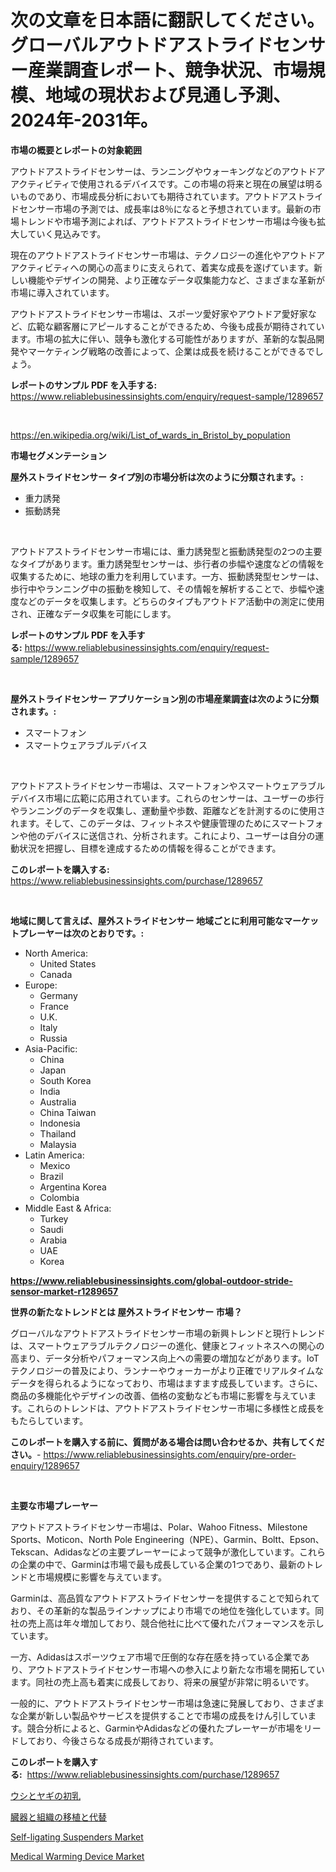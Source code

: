 <p><h1>次の文章を日本語に翻訳してください。グローバルアウトドアストライドセンサー産業調査レポート、競争状況、市場規模、地域の現状および見通し予測、2024年-2031年。</h1></p><p><strong>市場の概要とレポートの対象範囲</strong></p>
<p><p>アウトドアストライドセンサーは、ランニングやウォーキングなどのアウトドアアクティビティで使用されるデバイスです。この市場の将来と現在の展望は明るいものであり、市場成長分析においても期待されています。アウトドアストライドセンサー市場の予測では、成長率は8％になると予想されています。最新の市場トレンドや市場予測によれば、アウトドアストライドセンサー市場は今後も拡大していく見込みです。</p><p>現在のアウトドアストライドセンサー市場は、テクノロジーの進化やアウトドアアクティビティへの関心の高まりに支えられて、着実な成長を遂げています。新しい機能やデザインの開発、より正確なデータ収集能力など、さまざまな革新が市場に導入されています。</p><p>アウトドアストライドセンサー市場は、スポーツ愛好家やアウトドア愛好家など、広範な顧客層にアピールすることができるため、今後も成長が期待されています。市場の拡大に伴い、競争も激化する可能性がありますが、革新的な製品開発やマーケティング戦略の改善によって、企業は成長を続けることができるでしょう。</p></p>
<p><strong>レポートのサンプル PDF を入手する:</strong> <a href="https://www.reliablebusinessinsights.com/enquiry/request-sample/1289657">https://www.reliablebusinessinsights.com/enquiry/request-sample/1289657</a></p>
<p>&nbsp;</p>
<p><a href="https://en.wikipedia.org/wiki/List_of_wards_in_Bristol_by_population">https://en.wikipedia.org/wiki/List_of_wards_in_Bristol_by_population</a></p>
<p><strong>市場セグメンテーション</strong></p>
<p><strong>屋外ストライドセンサー タイプ別の市場分析は次のように分類されます。:</strong></p>
<p><ul><li>重力誘発</li><li>振動誘発</li></ul></p>
<p>&nbsp;</p>
<p><p>アウトドアストライドセンサー市場には、重力誘発型と振動誘発型の2つの主要なタイプがあります。重力誘発型センサーは、歩行者の歩幅や速度などの情報を収集するために、地球の重力を利用しています。一方、振動誘発型センサーは、歩行中やランニング中の振動を検知して、その情報を解析することで、歩幅や速度などのデータを収集します。どちらのタイプもアウトドア活動中の測定に使用され、正確なデータ収集を可能にします。</p></p>
<p><strong>レポートのサンプル PDF を入手する:</strong>&nbsp;<a href="https://www.reliablebusinessinsights.com/enquiry/request-sample/1289657">https://www.reliablebusinessinsights.com/enquiry/request-sample/1289657</a></p>
<p>&nbsp;</p>
<p><strong> 屋外ストライドセンサー アプリケーション別の市場産業調査は次のように分類されます。:</strong></p>
<p><ul><li>スマートフォン</li><li>スマートウェアラブルデバイス</li></ul></p>
<p>&nbsp;</p>
<p><p>アウトドアストライドセンサー市場は、スマートフォンやスマートウェアラブルデバイス市場に広範に応用されています。これらのセンサーは、ユーザーの歩行やランニングのデータを収集し、運動量や歩数、距離などを計測するのに使用されます。そして、このデータは、フィットネスや健康管理のためにスマートフォンや他のデバイスに送信され、分析されます。これにより、ユーザーは自分の運動状況を把握し、目標を達成するための情報を得ることができます。</p></p>
<p><strong>このレポートを購入する:</strong>&nbsp; <a href="https://www.reliablebusinessinsights.com/purchase/1289657">https://www.reliablebusinessinsights.com/purchase/1289657</a></p>
<p>&nbsp;</p>
<p><strong>地域に関して言えば、屋外ストライドセンサー 地域ごとに利用可能なマーケットプレーヤーは次のとおりです。:</strong></p>
<p><ul>
    <li>
        North America:
        <ul>
            <li>United States</li>
            <li>Canada</li>
        </ul>
    </li>
    <li>
        Europe:
        <ul>
            <li>Germany</li>
            <li>France</li>
            <li>U.K.</li>
            <li>Italy</li>
            <li>Russia</li>
        </ul>
    </li>
    <li>
        Asia-Pacific:
        <ul>
            <li>China</li>
            <li>Japan</li>
            <li>South Korea</li>
            <li>India</li>
            <li>Australia</li>
            <li>China Taiwan</li>
            <li>Indonesia</li>
            <li>Thailand</li>
            <li>Malaysia</li>
        </ul>
    </li>
    <li>
        Latin America:
        <ul>
            <li>Mexico</li>
            <li>Brazil</li>
            <li>Argentina Korea</li>
            <li>Colombia</li>
        </ul>
    </li>
    <li>
        Middle East & Africa:
        <ul>
            <li>Turkey</li>
            <li>Saudi</li>
            <li>Arabia</li>
            <li>UAE</li>
            <li>Korea</li>
        </ul>
    </li>
    </ul></p>
<p><strong><a href="https://www.reliablebusinessinsights.com/global-outdoor-stride-sensor-market-r1289657">https://www.reliablebusinessinsights.com/global-outdoor-stride-sensor-market-r1289657</a></strong>&nbsp;</p>
<p><strong>世界の新たなトレンドとは 屋外ストライドセンサー 市場？</strong></p>
<p><p>グローバルなアウトドアストライドセンサー市場の新興トレンドと現行トレンドは、スマートウェアラブルテクノロジーの進化、健康とフィットネスへの関心の高まり、データ分析やパフォーマンス向上への需要の増加などがあります。IoTテクノロジーの普及により、ランナーやウォーカーがより正確でリアルタイムなデータを得られるようになっており、市場はますます成長しています。さらに、商品の多機能化やデザインの改善、価格の変動なども市場に影響を与えています。これらのトレンドは、アウトドアストライドセンサー市場に多様性と成長をもたらしています。</p></p>
<p><strong>このレポートを購入する前に、質問がある場合は問い合わせるか、共有してください。</strong>- <a href="https://www.reliablebusinessinsights.com/enquiry/pre-order-enquiry/1289657">https://www.reliablebusinessinsights.com/enquiry/pre-order-enquiry/1289657</a></p>
<p>&nbsp;</p>
<p><strong>主要な市場プレーヤー</strong></p>
<p><p>アウトドアストライドセンサー市場は、Polar、Wahoo Fitness、Milestone Sports、Moticon、North Pole Engineering（NPE）、Garmin、Boltt、Epson、Tekscan、Adidasなどの主要プレーヤーによって競争が激化しています。これらの企業の中で、Garminは市場で最も成長している企業の1つであり、最新のトレンドと市場規模に影響を与えています。</p><p>Garminは、高品質なアウトドアストライドセンサーを提供することで知られており、その革新的な製品ラインナップにより市場での地位を強化しています。同社の売上高は年々増加しており、競合他社に比べて優れたパフォーマンスを示しています。</p><p>一方、Adidasはスポーツウェア市場で圧倒的な存在感を持っている企業であり、アウトドアストライドセンサー市場への参入により新たな市場を開拓しています。同社の売上高も着実に成長しており、将来の展望が非常に明るいです。</p><p>一般的に、アウトドアストライドセンサー市場は急速に発展しており、さまざまな企業が新しい製品やサービスを提供することで市場の成長をけん引しています。競合分析によると、GarminやAdidasなどの優れたプレーヤーが市場をリードしており、今後さらなる成長が期待されています。</p></p>
<p><strong>このレポートを購入する:</strong>&nbsp;&nbsp;<a href="https://www.reliablebusinessinsights.com/purchase/1289657">https://www.reliablebusinessinsights.com/purchase/1289657</a></p>
<p><p><a href="https://github.com/AylinBeier/Market-Research-Report-List-2/blob/main/8793861175816.md">ウシとヤギの初乳</a></p><p><a href="https://github.com/VellaJacobi2023/Market-Research-Report-List-2/blob/main/2068268175815.md">臓器と組織の移植と代替</a></p><p><a href="https://github.com/Chiragrp22/Market-Research-Report-List-5/blob/main/self-ligating-suspenders-market.md">Self-ligating Suspenders Market</a></p><p><a href="https://github.com/nandosuryapratama/Market-Research-Report-List-1/blob/main/medical-warming-device-market.md">Medical Warming Device Market</a></p></p>
